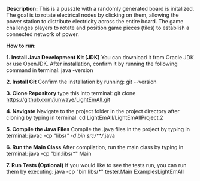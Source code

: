 **Description:** This is a pusszle with a randomly generated board is initalized. The goal is to rotate electrical nodes by clicking on them, allowing the power station to distribute electricity across the entire board. The game challenges players to rotate and position game pieces (tiles) to establish a connected network of power.

**How to run:**

  **1. Install Java Development Kit (JDK)**
  You can download it from Oracle JDK or use OpenJDK. After installation, confirm it by running the following command in terminal: java -version

  **2. Install Git**
  Confirm the installation by running: git --version

  **3. Clone Repository**
  type this into terminal: git clone https://github.com/junwaye/LightEmAll.git

  **4. Navigate**
  Navigate to the project folder in the project directory after cloning by typing in terminal: cd LightEmAll/LightEmAllProject.2

  **5. Compile the Java Files**
  Compile the .java files in the project by typing in terminal: javac -cp "libs/*" -d bin src/**/*.java

  **6. Run the Main Class**
  After compilation, run the main class by typing in terminal: java -cp "bin:libs/*" Main

  **7. Run Tests (Optional)**
  If you would like to see the tests run, you can run them by executing: java -cp "bin:libs/*" tester.Main ExamplesLightEmAll
